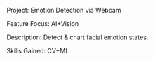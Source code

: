 Project: Emotion Detection via Webcam 

Feature Focus: AI+Vision 

Description: Detect & chart facial emotion states. 

Skills Gained: CV+ML 